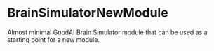 # BrainSimulatorNewModule
Almost minimal GoodAI Brain Simulator module that can be used as a starting point for a new module.
